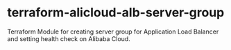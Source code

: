 # terraform-alicloud-alb-server-group
Terraform Module for creating server group for Application Load Balancer and setting health check on Alibaba Cloud.
